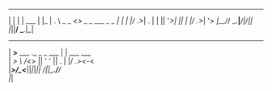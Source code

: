 
 _ _ _       _    ___       _                
| | | | ___ | |_ | . \ _ _ <_> _ _  ___  _ _ 
| | | |/ ._>| . \| | || '_>| || | |/ ._>| '_>
|__/_/ \___.|___/|___/|_|  |_||__/ \___.|_|  
                                             
 ___                       _                 
| __>__   ___ ._ _ _  ___ | | ___  ___       
| _> \ \/<_> || ' ' || . \| |/ ._><_-<       
|___>/\_\<___||_|_|_||  _/|_|\___./__/       
                     |_|                     
